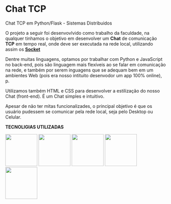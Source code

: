 # Chat TCP
Chat TCP em Python/Flask - Sistemas Distribuidos

O projeto a seguir foi desenvovlvido como trabalho da faculdade, na qualquer tinhamos o objetivo em desenvolver um <b>Chat</b> de comunicação <b>TCP</b> em tempo real, 
onde deve ser executada na rede local, utilizando assim os <b><u>Socket</u></b>

Dentre muitas linguagens, optamos por trabalhar com Python e JavaScript no back-end, pois são linguagem mais flexíveis ao se falar em comunicação na rede, e também por serem
inguagens que se adequam bem em um ambientes Web (pois era nosso intituito desenvodor um app 100% online), p.

Utilizamos também HTML e CSS para desenvolver a estilização do nosso Chat (front-end). É um Chat simples e intuitivo. 

Apesar de não ter mitas funcionalizades, o principal objetivo é que os usuário pudessem se comunicar pela rede local, seja pelo Desktop ou Celular.

<b>TECNOLIGIAS UTILIZADAS</b>

<img src="https://raw.githubusercontent.com/imrooteodoro/chatTCPJava/main/DONT'%20OPEN/vsc.jpg" alt="" width="100px">
<img src="https://raw.githubusercontent.com/imrooteodoro/chatTCPJava/main/DONT'%20OPEN/css.png" alt="" width="100px">
<img src="https://raw.githubusercontent.com/imrooteodoro/chatTCPJava/main/DONT'%20OPEN/html.png" alt="" width="100px">
<img src="https://raw.githubusercontent.com/imrooteodoro/chatTCPJava/main/DONT'%20OPEN/javascript.png" alt="" width="100px">
<img src="https://raw.githubusercontent.com/imrooteodoro/chatTCPJava/main/DONT'%20OPEN/python%20e%20flask.jpg" alt="" width="100px">
